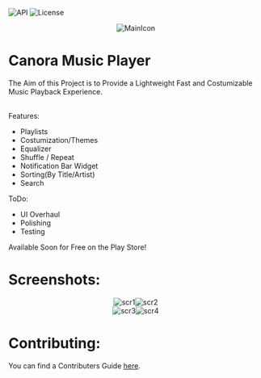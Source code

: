 ![API](https://img.shields.io/badge/API-21%2B-green.svg?style=flat)
![License](https://img.shields.io/badge/license-Apache%202-green.svg)
<p align=center>
  <img src="https://github.com/ZoidbergZero/Canora-MusicPlayer/blob/master/app/src/main/res/mipmap-xxxhdpi/ic_launcher.png" alt="MainIcon"/>
  <h1>Canora Music Player</h1>
</p>
The Aim of this Project is to Provide a Lightweight Fast and Costumizable Music Playback Experience.<br>
<br>

Features:
* Playlists
* Costumization/Themes
* Equalizer
* Shuffle / Repeat
* Notification Bar Widget
* Sorting(By Title/Artist)
* Search

ToDo:
* UI Overhaul
* Polishing
* Testing

Available Soon for Free on the Play Store!

<h1>Screenshots:</h1><p align=center><img src="https://github.com/ZoidbergZero/Canora-MusicPlayer/blob/master/.github/Promo/promo1.png" alt="scr1"/><img src="https://github.com/ZoidbergZero/Canora-MusicPlayer/blob/master/.github/Promo/promo2.png" alt="scr2"/><br><img src="https://github.com/ZoidbergZero/Canora-MusicPlayer/blob/master/.github/Promo/promo3.png" alt="scr3"/><img src="https://github.com/ZoidbergZero/Canora-MusicPlayer/blob/master/.github/Promo/promo4.png" alt="scr4"/></p>

<h1>Contributing:</h1>
You can find a Contributers Guide <a href="https://github.com/ZoidbergZero/Canora-MediaPlayer/blob/master/Contributing.md">here</a>.

